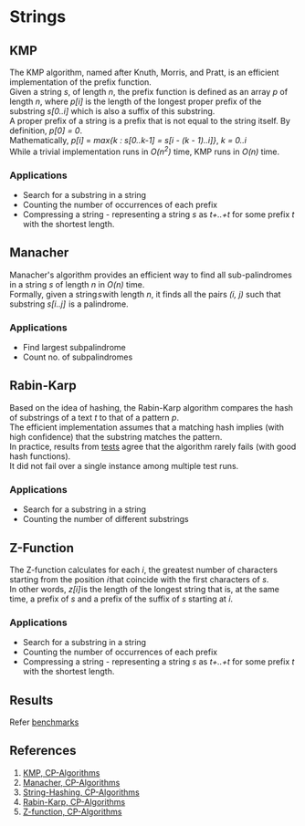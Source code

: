 # Strings

## KMP
The KMP algorithm, named after Knuth, Morris, and Pratt, is an efficient implementation of the prefix function.  
Given a string *s*, of length *n*, the prefix function is defined as an array *p* of length *n*, where *p[i]* is the length of the longest proper prefix of the substring *s[0..i]* which is also a suffix of this substring.  
A proper prefix of a string is a prefix that is not equal to the string itself. By definition, *p[0] = 0*.  
Mathematically, *p[i]* = *max{k : s[0..k-1] = s[i - (k - 1)..i]}*, *k = 0..i*  
While a trivial implementation runs in *O(n<sup>2</sup>)* time, KMP runs in *O(n)* time.  

### Applications
- Search for a substring in a string
- Counting the number of occurrences of each prefix
- Compressing a string - representing a string *s* as *t+..+t* for some prefix *t* with the shortest length.

## Manacher
Manacher's algorithm provides an efficient way to find all sub-palindromes in a string *s* of length *n* in *O(n)* time.  
Formally, given a string *s* with length *n*, it finds all the pairs *(i, j)* such that substring *s[i..j]*  is a palindrome.  

### Applications
- Find largest subpalindrome
- Count no. of subpalindromes

## Rabin-Karp
Based on the idea of hashing, the Rabin-Karp algorithm compares the hash of substrings of a text *t* to that of a pattern *p*.  
The efficient implementation assumes that a matching hash implies (with high confidence) that the substring matches the pattern.  
In practice, results from [tests](tests) agree that the algorithm rarely fails (with good hash functions).  
It did not fail over a single instance among multiple test runs.

### Applications
- Search for a substring in a string
- Counting the number of different substrings

## Z-Function
The Z-function calculates for each *i*, the greatest number of characters starting from the position *i* that coincide with the first characters of *s*.  
In other words, *z[i]* is the length of the longest string that is, at the same time, a prefix of *s* and a prefix of the suffix of *s* starting at *i*.  

### Applications
- Search for a substring in a string
- Counting the number of occurrences of each prefix
- Compressing a string - representing a string *s* as *t+..+t* for some prefix *t* with the shortest length.

## Results
Refer [benchmarks](bench/README.md)

## References
1. [KMP, CP-Algorithms](https://cp-algorithms.com/string/prefix-function.html)
2. [Manacher, CP-Algorithms](https://cp-algorithms.com/string/manacher.html)
3. [String-Hashing, CP-Algorithms](https://cp-algorithms.com/string/string-hashing.html)
4. [Rabin-Karp, CP-Algorithms](https://cp-algorithms.com/string/rabin-karp.html)
5. [Z-function, CP-Algorithms](https://cp-algorithms.com/string/z-function.html)